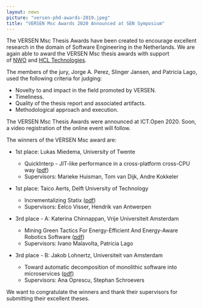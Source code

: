 ```yaml
---
layout: news
picture: "versen-phd-awards-2019.jpeg"
title: "VERSEN Msc Awards 2020 Announced at SEN Symposium"
---
```


The VERSEN Msc Thesis Awards have been created to encourage excellent research in the domain of Software Engineering in the Netherlands. We are again able to award the VERSEN Msc thesis awards with support of [NWO](https://www.nwo.nl/) and [HCL Technologies](https://www.hcltech.com/). 

The members of the jury, Jorge A. Perez, Slinger Jansen, and Patricia Lago, used the following criteria for judging:

- Novelty to and impact in the field promoted by VERSEN.
- Timeliness.
- Quality of the thesis report and associated artifacts.
- Methodological approach and execution.

The VERSEN Msc Thesis Awards were announced at ICT.Open 2020. Soon, a video registration of the online event will follow. 

The winners of the VERSEN Msc award are:

* 1st place: Lukas Miedema, University of Twente
	* QuickInterp - JIT-like performance in a cross-platform cross-CPU way ([pdf](https://drive.google.com/open?id=1Fkyfy6m8JUBM78L51soAh_RUNbCWrrQM))
	* Supervisors: Marieke Huisman, Tom van Dijk, Andre Kokkeler

* 1st place: Taico Aerts, Delft University of Technology
	* Incrementalizing Statix ([pdf](https://drive.google.com/open?id=1SiR0hetZcv6pvYXkBa69cGflx1dWsjvi))
	* Supervisors: Eelco Visser, Hendrik van Antwerpen

* 3rd place - A: Katerina Chinnappan, Vrije Universiteit Amsterdam
	* Mining Green Tactics For Energy-Efficient And Energy-Aware Robotics Software ([pdf](https://drive.google.com/open?id=1K3OQ4EPZ8Vs4vidn5kjeetNLtcUctN66))
	* Supervisors: Ivano Malavolta, Patricia Lago

* 3rd place - B: Jakob Lohnertz, Universiteit van Amsterdam
	* Toward automatic decomposition of monolithic software into microservices ([pdf](https://drive.google.com/open?id=1HUEQnQyX0uIiuOef9_r4tJDKqqPDvXHZ))
	* Supervisors: Ana Oprescu, Stephan Schroevers

We want to congratulate the winners and thank their supervisors for submitting their excellent theses. 

